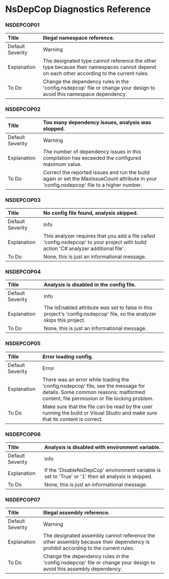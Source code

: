 # NsDepCop Diagnostics Reference

### NSDEPCOP01

Title|Illegal namespace reference.
:-|:-
Default Severity|Warning
Explanation|The designated type cannot reference the other type because their namespaces cannot depend on each other according to the current rules.
To Do|Change the dependency rules in the 'config.nsdepcop' file or change your design to avoid this namespace dependency.

### NSDEPCOP02

Title|Too many dependency issues, analysis was stopped.
:-|:-
Default Severity|Warning
Explanation|The number of dependency issues in this compilation has exceeded the configured maximum value.
To Do|Correct the reported issues and run the build again or set the MaxIssueCount attribute in your 'config.nsdepcop' file to a higher number.

### NSDEPCOP03

Title|No config file found, analysis skipped.
:-|:-
Default Severity|Info
Explanation|This analyzer requires that you add a file called 'config.nsdepcop' to your project with build action 'C# analyzer additional file'.
To Do|None, this is just an informational message.

### NSDEPCOP04

Title|Analysis is disabled in the config file.
:-|:-
Default Severity|Info
Explanation|The IsEnabled attribute was set to false in this project's 'config.nsdepcop' file, so the analyzer skips this project.
To Do|None, this is just an informational message.

### NSDEPCOP05

Title|Error loading config.
:-|:-
Default Severity|Error
Explanation|There was an error while loading the 'config.nsdepcop' file, see the message for details. Some common reasons: malformed content, file permission or file locking problem.
To Do|Make sure that the file can be read by the user running the build or Visual Studio and make sure that its content is correct.

### NSDEPCOP06

Title|Analysis is disabled with environment variable.
:-|:-
Default Severity|Info
Explanation|If the 'DisableNsDepCop' environment variable is set to 'True' or '1' then all analysis is skipped.
To Do|None, this is just an informational message.

### NSDEPCOP07

Title|Illegal assembly reference.
:-|:-
Default Severity|Warning
Explanation|The designated assembly cannot reference the other assembly because their dependency is prohibit according to the current rules.
To Do|Change the dependency rules in the 'config.nsdepcop' file or change your design to avoid this assembly dependency.